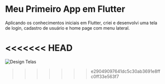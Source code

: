 # Meu Primeiro App em Flutter

Aplicando os conhecimentos iniciais em Flutter, criei e desenvolvi uma tela de login, cadastro de usuário e home page com menu lateral.

<<<<<<< HEAD
=======
![Design Telas](https://github.com/bruninhopunisher/Meu-App-Flutter/assets/94873587/8fa6dc09-612b-4c9a-9d16-760e50263e20)
>>>>>>> e29049097641dc5c30ab3691e8ffc0ff33e563f7
